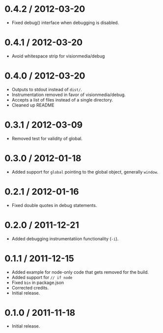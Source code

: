 
0.4.2 / 2012-03-20
==================

  * Fixed debug() interface when debugging is disabled.

0.4.1 / 2012-03-20
==================

  * Avoid whitespace strip for visionmedia/debug

0.4.0 / 2012-03-20
==================

  * Outputs to stdout instead of `dist/`.
  * Instrumentation removed in favor of visionmedia/debug.
  * Accepts a list of files instead of a single directory.
  * Cleaned up README

0.3.1 / 2012-03-09
==================

  * Removed test for validity of global.

0.3.0 / 2012-01-18
==================

  * Added support for `global` pointing to the global object, generally
    `window`.

0.2.1 / 2012-01-16
==================

  * Fixed double quotes in debug statements.

0.2.0 / 2011-12-21
==================

  * Added debugging instrumentatiion functionality (`-i`).

0.1.1 / 2011-12-15
==================

  * Added example for node-only code that gets removed for the build.
  * Added support for `// if node`
  * Fixed `bin` in package.json
  * Corrected credits.
  * Initial release.

0.1.0 / 2011-11-18
==================

  * Initial release.
